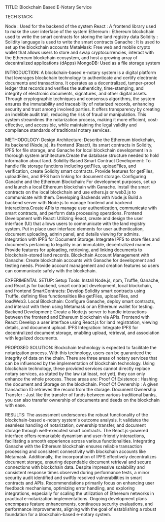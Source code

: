 TITLE: Blockchain Based E-Notary Service

TECH STACK:

Node : Used for the backend of the system
React : A frontend library used to make the user interface of the system
Ethereum : Ethereum blockchain used to write the smart contracts for storing the land registry data
Solidity : Solidity language is used to write the smart contracts
Ganache : It is used to set up the blockchain accounts
MetaMask: Free web and mobile crypto wallet that allows users to store and swap cryptocurrencies, interact with the Ethereum blockchain ecosystem, and host a growing array of decentralized applications (dApps)
MongoDB: Used as a file storage system


INTRODUCTION:
A blockchain-based e-notary system is a digital platform that leverages blockchain technology to authenticate and certify electronic documents and transactions. It operates as a decentralized, tamper-proof ledger that records and verifies the authenticity, time-stamping, and integrity of electronic documents, signatures, and other digital assets.
Through cryptographic techniques and consensus algorithms, the system ensures the immutability and traceability of notarized records, enhancing security and trust among involved parties. It offers transparency by creating an indelible audit trail, reducing the risk of fraud or manipulation. This system streamlines the notarization process, making it more efficient, cost-effective, and accessible, while maintaining the legal validity and compliance standards of traditional notary services.

METHODOLOGY:
Design Architecture:
Describe the Ethereum blockchain, its backend (Node.js), its frontend (React), its smart contracts in Solidity, IPFS for file storage, and Ganache for local blockchain development in a thorough system architecture.Create the database structure needed to hold information about land.
Solidity-Based Smart Contract Development:
To handle file storage functions including getFiles, uploadFiles, and verification, create Solidity smart contracts.
Provide features for getFiles, uploadFiles, and IPFS hash linking for document storage.
Configuring Ganache and the Ethereum Blockchain:
For development purposes, set up and launch a local Ethereum blockchain with Ganache. Install the smart contracts on the local blockchain and use ethers.js or web3.js to communicate with them.
Developing Backends with Node.js
Build a backend server with Node.js to manage frontend and backend interactions.Create APIs to manage user authentication, communicate with smart contracts, and perform data processing operations.
Frontend Development with React: 
Utilizing React, create and design the user interface (UI) that allows users to communicate with the land registry system.
Put in place user interface elements for  user authentication, document uploading, admin panel, and details viewing for admins.
Integration with IPFS for Document Storage: 
Integrate IPFS to store files and documents pertaining to legality in an immutable, decentralized manner. 
Provide features for uploading, retrieving, and linking documents to blockchain-stored land records.
Blockchain Account Management with Ganache: 
Create blockchain accounts with Ganache for development and testing needs. 
Provide account management and creation features so users can communicate safely with the blockchain.

EXPERIMENTAL SETUP:
Setup Tools:  Install Node.js, npm, Truffle, Ganache, and React.js for backend, smart contract development, local blockchain, and frontend
SmartContracts: Develop Solidity smart contracts using Truffle, defining files functionalities like getFiles, uploadFiles, and loadWeb3.
Local Blockchain: Configure Ganache, deploy smart contracts, and interact with them using Metamask or an Ethereum wallet for testing.
Backend Development: Create a Node.js server to handle interactions between the frontend and Ethereum blockchain via APIs.
Frontend with React: Develop a user interface using React.js for land registration, viewing details, and document upload.
IPFS Integration: Integrate IPFS for decentralized document storage, enabling upload, retrieval, and association with legalized documents.

PROPOSED SOLUTION: 
Blockchain technology is expected to facilitate the notarization process. With this technology, users can be guaranteed the integrity of data on the chain.
There are three areas of notary services that can be influenced by the implementation of blockchain technology. Using blockchain technology, these provided services cannot directly replace notary services, as stated by the law (at least, not yet), they can only enhance the whole process.
These areas are:
Proof Of Existence : Hashing the document and Storage on the blockchain.
Proof Of Ownership : A given transaction ID retrieves the record from the storage.
Document Ownership Transfer : Just like the transfer of funds between various traditional banks, you can also transfer ownership of documents and deeds on the blockchain with ease.

RESULTS:
The assessment underscores the robust functionality of the blockchain-based e-notary system's outcome analysis. It validates the seamless handling of notarization, ownership transfer, and document storage through well-executed smart contracts. The React.js-powered interface offers remarkable dynamism and user-friendly interactions, facilitating a smooth experience across various functionalities.
Integrating Ganache with the Ethereum blockchain ensures reliable transaction processing and consistent connectivity with blockchain accounts like Metamask. Additionally, the incorporation of IPFS effectively decentralizes document storage, ensuring dependable document retrieval and secure connections with blockchain data.
Despite impressive scalability and consistent response times observed during performance tests, a minor security audit identified and swiftly resolved vulnerabilities in smart contracts and APIs. Recommendations primarily focus on enhancing user feedback mechanisms, optimizing error handling, and exploring integrations, especially for scaling the utilization of Ethereum networks in practical e-notarization implementations.
Ongoing development plans encompass feature enhancements, continuous security evaluations, and performance improvements, aligning with the goal of establishing a robust foundation for a blockchain-based e-notary system.
